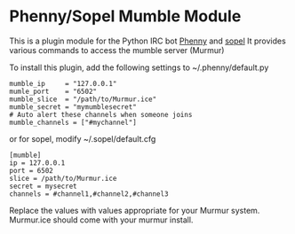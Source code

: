 # Phenny/Sopel Mumble Module

This is a plugin module for the Python IRC bot [Phenny](http://inamidst.com/phenny/)
and [sopel](http://sopel.chat/)
It provides various commands to access the mumble server (Murmur)

To install this plugin, add the following settings to ~/.phenny/default.py

    mumble_ip     = "127.0.0.1"
    mumle_port    = "6502"
    mumble_slice  = "/path/to/Murmur.ice"
    mumble_secret = "mymumblesecret"
    # Auto alert these channels when someone joins
    mumble_channels = ["#mychannel"]

or for sopel, modify ~/.sopel/default.cfg

    [mumble]
    ip = 127.0.0.1
    port = 6502
    slice = /path/to/Murmur.ice
    secret = mysecret
    channels = #channel1,#channel2,#channel3

Replace the values with values appropriate for your Murmur system.
Murmur.ice should come with your murmur install.
